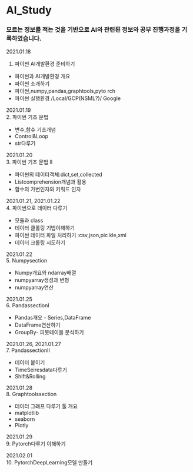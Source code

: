 # AI_Study
### 모르는 정보를 적는 것을 기반으로  AI와 관련된 정보와 공부 진행과정을 기록하였습니다.  

2021.01.18  
1. 파이썬 AI개발환경 준비하기
- 파이썬과 AI개발환경 개요
- 파이썬 소개하기
- 파이썬,numpy,pandas,graphtools,pyto
rch
- 파이썬 실행환경 /Local/GCP(NSML?)/
Google  

2021.01.19  
2. 파이썬 기초 문법
- 변수,함수 기초개념
- Control&Loop
- str다루기  

2021.01.20  
3. 파이썬 기초 문법 II
- 파이썬의 데이터객체:dict,set,collected
- Listcomprehension개념과 활용
- 함수의 가변인자와 키워드 인자  

2021.01.21, 2021.01.22  
4. 파이썬으로 데이터 다루기
- 모듈과 class
- 데이터 클롤링 기법이해하기
- 파이썬 데이터 파일 처리하기 :csv,json,pic
kle,xml
- 데이터 크롤링 시도하기  

2021.01.22  
5. Numpysection
- Numpy개요와 ndarray배열
- numpyarray생성과 변형
- numpyarray연산

2021.01.25  
6. PandassectionI
- Pandas개요 - Series,DataFrame
- DataFrame연산하기
- GroupBy- 피봇테이블 분석하기

2021.01.26, 2021.01.27  
7. PandassectionII
- 데이터 붙이기
- TimeSeiresdata다루기
- Shift&Rolling

2021.01.28  
8. Graphtoolssection
- 데이터 그래프 다루기 툴 개요
- matplotlib
- seaborn
- Plotly

2021.01.29  
9. Pytorch다루기 이해하기

2021.02.01  
10. PytorchDeepLearning모델 만들기

